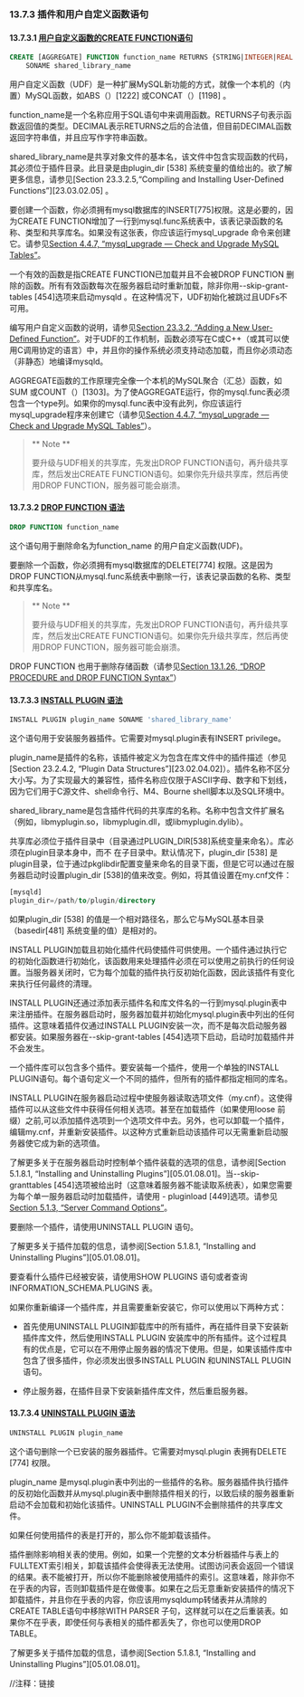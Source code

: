 ### 13.7.3 插件和用户自定义函数语句

#### 13.7.3.1 [用户自定义函数的CREATE FUNCTION语句](#13.7.3.1)

```sql
CREATE [AGGREGATE] FUNCTION function_name RETURNS {STRING|INTEGER|REAL|DECIMAL}
    SONAME shared_library_name
```
 
 用户自定义函数（UDF）是一种扩展MySQL新功能的方式，就像一个本机的（内置）MySQL函数，如ABS（）[1222] 或CONCAT（）[1198] 。

function_name是一个名称应用于SQL语句中来调用函数。RETURNS子句表示函数返回值的类型。DECIMAL表示RETURNS之后的合法值，但目前DECIMAL函数返回字符串值，并且应写作字符串函数。

shared_library_name是共享对象文件的基本名，该文件中包含实现函数的代码，其必须位于插件目录。此目录是由plugin_dir [538] 系统变量的值给出的。欲了解更多信息，请参见[Section 23.3.2.5,“Compiling and Installing User-Defined Functions”][23.03.02.05] 。

要创建一个函数，你必须拥有mysql数据库的INSERT[775]权限。这是必要的，因为CREATE FUNCTION增加了一行到mysql.func系统表中，该表记录函数的名称、类型和共享库名。如果没有这张表，你应该运行mysql_upgrade 命令来创建它。请参见[Section 4.4.7, “mysql_upgrade — Check and Upgrade MySQL Tables”][04.04.07]。

一个有效的函数是指CREATE FUNCTION已加载并且不会被DROP FUNCTION 删除的函数。所有有效函数每次在服务器启动时重新加载，除非你用--skip-grant-tables [454]选项来启动mysqld 。在这种情况下，UDF初始化被跳过且UDFs不可用。

编写用户自定义函数的说明，请参见[Section 23.3.2, “Adding a New User-Defined Function”][23.03.02]。对于UDF的工作机制，函数必须写在C或C++（或其可以使用C调用协定的语言）中，并且你的操作系统必须支持动态加载，而且你必须动态（非静态）地编译mysqld。

AGGREGATE函数的工作原理完全像一个本机的MySQL聚合（汇总）函数，如SUM 或COUNT（）[1303]。为了使AGGREGATE运行，你的mysql.func表必须包含一个type列。如果你的mysql.func表中没有此列，你应该运行mysql_upgrade程序来创建它（请参见[Section 4.4.7, “mysql_upgrade — Check and Upgrade MySQL Tables”][04.04.07]）。

> ** Note **
>
>要升级与UDF相关的共享库，先发出DROP FUNCTION语句，再升级共享库，然后发出CREATE FUNCTION语句。如果你先升级共享库，然后再使用DROP FUNCTION，服务器可能会崩溃。

#### 13.7.3.2 [DROP FUNCTION 语法](#13.7.3.2)

```sql
DROP FUNCTION function_name
```

这个语句用于删除命名为function_name 的用户自定义函数(UDF)。

要删除一个函数，你必须拥有mysql数据库的DELETE[774] 权限。这是因为DROP FUNCTION从mysql.func系统表中删除一行，该表记录函数的名称、类型和共享库名。

> ** Note **
>
>要升级与UDF相关的共享库，先发出DROP FUNCTION语句，再升级共享库，然后发出CREATE FUNCTION语句。如果你先升级共享库，然后再使用DROP FUNCTION，服务器可能会崩溃。

DROP FUNCTION 也用于删除存储函数（请参见[Section 13.1.26, “DROP PROCEDURE and DROP FUNCTION Syntax”][13.01.26]）

#### 13.7.3.3 [INSTALL PLUGIN 语法](#13.7.3.3)

```sql
INSTALL PLUGIN plugin_name SONAME 'shared_library_name'
```

这个语句用于安装服务器插件。它需要对mysql.plugin表有INSERT privilege。

plugin_name是插件的名称，该插件被定义为包含在库文件中的插件描述（参见[Section 23.2.4.2, “Plugin Data Structures”][23.02.04.02]）。插件名称不区分大小写。为了实现最大的兼容性，插件名称应仅限于ASCII字母、数字和下划线，因为它们用于C源文件、shell命令行、M4、Bourne shell脚本以及SQL环境中。

shared_library_name是包含插件代码的共享库的名称。名称中包含文件扩展名（例如，libmyplugin.so，libmyplugin.dll，或libmyplugin.dylib）。

共享库必须位于插件目录中（目录通过PLUGIN_DIR[538]系统变量来命名）。库必须在plugin目录本身中，而不
在子目录中。默认情况下，plugin_dir [538] 是plugin目录，位于通过pkglibdir配置变量来命名的目录下面，但是它可以通过在服务器启动时设置plugin_dir [538]的值来改变。例如，将其值设置在my.cnf文件：

```sql
[mysqld]
plugin_dir=/path/to/plugin/directory
```

如果plugin_dir [538] 的值是一个相对路径名，那么它与MySQL基本目录（basedir[481] 系统变量的值）是相对的。

INSTALL PLUGIN加载且初始化插件代码使插件可供使用。一个插件通过执行它的初始化函数进行初始化，该函数用来处理插件必须在可以使用之前执行的任何设置。当服务器关闭时，它为每个加载的插件执行反初始化函数，因此该插件有变化来执行任何最终的清理。

INSTALL PLUGIN还通过添加表示插件名和库文件名的一行到mysql.plugin表中来注册插件。在服务器启动时，服务器加载并初始化mysql.plugin表中列出的任何插件。这意味着插件仅通过INSTALL PLUGIN安装一次，而不是每次启动服务器都安装。如果服务器在--skip-grant-tables [454]选项下启动，启动时加载插件并不会发生。

一个插件库可以包含多个插件。要安装每一个插件，使用一个单独的INSTALL PLUGIN语句。每个语句定义一个不同的插件，但所有的插件都指定相同的库名。

INSTALL PLUGIN在服务器启动过程中使服务器读取选项文件（my.cnf）。这使得插件可以从这些文件中获得任何相关选项。甚至在加载插件（如果使用loose 前缀）之前,可以添加插件选项到一个选项文件中去。另外，也可以卸载一个插件，编辑my.cnf，并重新安装插件。以这种方式重新启动该插件可以无需重新启动服务器使它成为新的选项值。

了解更多关于在服务器启动时控制单个插件装载的选项的信息，请参阅[Section 5.1.8.1, “Installing and Uninstalling Plugins”][05.01.08.01]。当--skip-granttables [454]选项被给出时（这意味着服务器不能读取系统表），如果您需要为每个单一服务器启动时加载插件，请使用 - pluginload [449]选项。请参见[Section 5.1.3, “Server Command Options”][05.01.03]。

要删除一个插件，请使用UNINSTALL PLUGIN 语句。

了解更多关于插件加载的信息，请参阅[Section 5.1.8.1, “Installing and Uninstalling Plugins”][05.01.08.01]。

要查看什么插件已经被安装，请使用SHOW PLUGINS 语句或者查询INFORMATION_SCHEMA.PLUGINS 表。

如果你重新编译一个插件库，并且需要重新安装它，你可以使用以下两种方式：

* 首先使用UNINSTALL PLUGIN卸载库中的所有插件，再在插件目录下安装新插件库文件，然后使用INSTALL PLUGIN 安装库中的所有插件。这个过程具有的优点是，它可以在不用停止服务器的情况下使用。但是，如果该插件库中包含了很多插件，你必须发出很多INSTALL PLUGIN 和UNINSTALL PLUGIN 语句。

* 停止服务器，在插件目录下安装新插件库文件，然后重启服务器。

#### 13.7.3.4 [UNINSTALL PLUGIN 语法](#13.7.3.4)

```sql
UNINSTALL PLUGIN plugin_name
```

这个语句删除一个已安装的服务器插件。它需要对mysql.plugin 表拥有DELETE [774] 权限。

plugin_name 是mysql.plugin表中列出的一些插件的名称。服务器插件执行插件的反初始化函数并从mysql.plugin表中删除插件相关的行，以致后续的服务器重新启动不会加载和初始化该插件。UNINSTALL PLUGIN不会删除插件的共享库文件。

如果任何使用插件的表是打开的，那么你不能卸载该插件。

插件删除影响相关表的使用。例如，如果一个完整的文本分析器插件与表上的FULLTEXT索引相关，卸载该插件会使得表无法使用。试图访问表会返回一个错误的结果。表不能被打开，所以你不能删除被使用插件的索引。这意味着，除非你不在乎表的内容，否则卸载插件是在做傻事。如果在之后无意重新安装插件的情况下卸载插件，并且你在乎表的内容，你应该用mysqldump转储表并从清除的CREATE TABLE语句中移除WITH PARSER 子句，这样就可以在之后重装表。如果你不在乎表，即使任何与表相关的插件都丢失了，你也可以使用DROP TABLE。

了解更多关于插件加载的信息，请参阅[Section 5.1.8.1, “Installing and Uninstalling Plugins”][05.01.08.01]。



//注释：链接

[04.04.07]: ./Chapter_04/04.04.07_mysql_upgrade_Check_and_Upgrade_MySQL_Tables.md
[23.03.02]: ./Chapter_23/23.03.02_Adding_a_New_User-Defined_Function.md
[13.01.26]: ./Chapter_13/13.01.26_DROP_PROCEDURE_and_DROP_FUNCTION_Syntax.md
[05.01.03]: ./Chapter_05/05.01.03_Server_Command_Options.md

